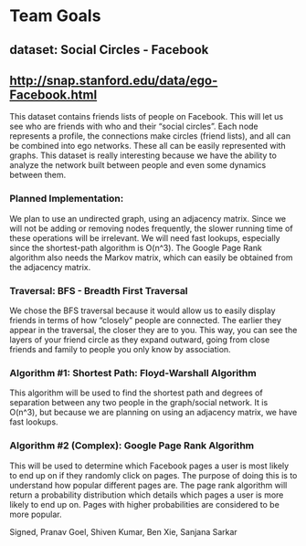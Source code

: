 # Team Goals

## dataset: Social Circles - Facebook 
## http://snap.stanford.edu/data/ego-Facebook.html

This dataset contains friends lists of people on Facebook. This will let us see who are friends with who and their “social circles”. Each node represents a profile, the connections make circles (friend lists), and all can be combined into ego networks. These all can be easily represented with graphs. This dataset is really interesting because we have the ability to analyze the network built between people and even some dynamics between them.

### Planned Implementation:

We plan to use an undirected graph, using an adjacency matrix. Since we will not be adding or removing nodes frequently, the slower running time of these operations will be irrelevant. We will need fast lookups, especially since the shortest-path algorithm is O(n^3). The Google Page Rank algorithm also needs the Markov matrix, which can easily be obtained from the adjacency matrix.

### Traversal: BFS - Breadth First Traversal

We chose the BFS traversal because it would allow us to easily display friends in terms of how “closely” people are connected. The earlier they appear in the traversal, the closer they are to you. This way, you can see the layers of your friend circle as they expand outward, going from close friends and family to people you only know by association.

### Algorithm #1: Shortest Path: Floyd-Warshall Algorithm

This algorithm will be used to find the shortest path and degrees of separation between any two people in the graph/social network. It is O(n^3), but because we are planning on using an adjacency matrix, we have fast lookups.

### Algorithm #2 (Complex): Google Page Rank Algorithm

This will be used to determine which Facebook pages a user is most likely to end up on if they randomly click on pages. The purpose of doing this is to understand how popular different pages are. The page rank algorithm will return a probability distribution which details which pages a user is more likely to end up on. Pages with higher probabilities are considered to be more popular.

Signed, Pranav Goel, Shiven Kumar, Ben Xie, Sanjana Sarkar

